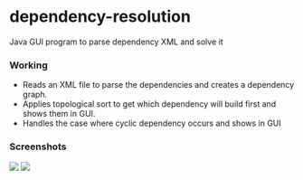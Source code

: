 # dependency-resolution
Java GUI program to parse dependency XML and solve it

### Working 
- Reads an XML file to parse the dependencies and creates a dependency graph.
- Applies topological sort to get which dependency will build first and shows them in GUI.
- Handles the case where cyclic dependency occurs and shows in GUI

### Screenshots
![](https://s27.postimg.org/elqx7fe0z/Selection_004.png)
![](https://s27.postimg.org/6rqbm1683/Selection_008.png)
